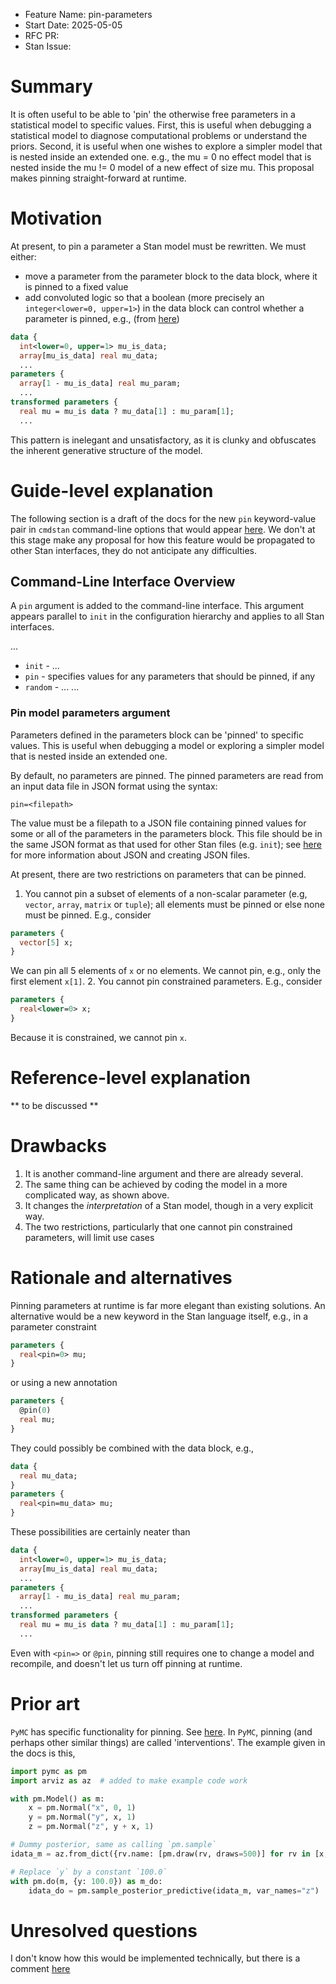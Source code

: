 - Feature Name: pin-parameters
- Start Date: 2025-05-05
- RFC PR:
- Stan Issue:

# Summary
[summary]: #summary

It is often useful to be able to 'pin' the otherwise free parameters in a statistical model to specific values. First, this is useful when debugging a statistical model to diagnose computational problems or understand the priors. Second, it is useful when one wishes to explore a simpler model that is nested inside an extended one. e.g., the mu = 0 no effect model that is nested inside the   mu != 0 model of a new effect of size mu. This proposal makes pinning straight-forward at runtime.

# Motivation
[motivation]: #motivation

At present, to pin a parameter a Stan model must be rewritten. We must either: 

- move a parameter from the parameter block to the data block, where it is pinned to a fixed value
- add convoluted logic so that a boolean (more precisely an `integer<lower=0, upper=1>`) in the data block can control whether a parameter is pinned, e.g., (from [here](https://discourse.mc-stan.org/t/fixing-parameters-in-a-model/39035/4?u=andrewfowlie))
```stan
data {
  int<lower=0, upper=1> mu_is_data;
  array[mu_is_data] real mu_data;
  ...
parameters {
  array[1 - mu_is_data] real mu_param;
  ...
transformed parameters {
  real mu = mu_is data ? mu_data[1] : mu_param[1];
  ...
```

This pattern is inelegant and unsatisfactory, as it is clunky and obfuscates the inherent generative structure of the model. 

# Guide-level explanation
[guide-level-explanation]: #guide-level-explanation

The following section is a draft of the docs for the new `pin` keyword-value pair in `cmdstan` command-line options that would appear [here](https://mc-stan.org/docs/cmdstan-guide/command_line_options.html). We don't at this stage make any proposal for how this feature would be propagated to other Stan interfaces, they do not anticipate any difficulties. 

## Command-Line Interface Overview

A `pin` argument is added to the command-line interface. This argument appears parallel to `init` in the configuration hierarchy and applies to all Stan interfaces.

...
- `init` - ...
- `pin` - specifies values for any parameters that should be pinned, if any
- `random` - ...
...

### Pin model parameters argument

Parameters defined in the parameters block can be 'pinned' to specific values. This is useful when debugging a model or exploring a simpler model that is nested inside an extended one.

By default, no parameters are pinned. The pinned parameters are read from an input data file in JSON format using the syntax:
```
pin=<filepath>
```
The value must be a filepath to a JSON file containing pinned values for some or all of the parameters in the parameters block. This file should be in the same JSON format as that used for other Stan files (e.g. `init`); see [here](https://mc-stan.org/docs/cmdstan-guide/json_apdx.html#creating-json-files) for more information about JSON and creating JSON files.

At present, there are two restrictions on parameters that can be pinned.
 
1. You cannot pin a subset of elements of a non-scalar parameter (e.g, `vector`, `array`, `matrix` or `tuple`); all elements must be pinned or else none must be pinned. E.g., consider
```stan
parameters {
  vector[5] x;
}
```
We can pin all 5 elements of `x` or no elements. We cannot pin, e.g., only the first element `x[1]`.
2. You cannot pin constrained parameters. E.g., consider
```stan
parameters {
  real<lower=0> x;
}
```
Because it is constrained, we cannot pin `x`.

# Reference-level explanation
[reference-level-explanation]: #reference-level-explanation

** to be discussed **

# Drawbacks
[drawbacks]: #drawbacks

1. It is another command-line argument and there are already several.
2. The same thing can be achieved by coding the model in a more complicated way, as shown above.
3. It changes the *interpretation* of a Stan model, though in a very explicit way.
4. The two restrictions, particularly that one cannot pin constrained parameters, will limit use cases

# Rationale and alternatives
[rationale-and-alternatives]: #rationale-and-alternatives


Pinning parameters at runtime is far more elegant than existing solutions. An alternative would be a new keyword in the Stan language itself, e.g., in a parameter constraint
```stan
parameters {
  real<pin=0> mu;
}
```
or using a new annotation
```stan
parameters {
  @pin(0)
  real mu;
}
```
They could possibly be combined with the data block, e.g.,
```stan
data {
  real mu_data;
}
parameters {
  real<pin=mu_data> mu;
}
```
These possibilities are certainly neater than 
```stan
data {
  int<lower=0, upper=1> mu_is_data;
  array[mu_is_data] real mu_data;
  ...
parameters {
  array[1 - mu_is_data] real mu_param;
  ...
transformed parameters {
  real mu = mu_is data ? mu_data[1] : mu_param[1];
  ...
```
Even with `<pin=>` or `@pin`, pinning still requires one to change a model and recompile, and doesn't let us turn off pinning at runtime.

# Prior art
[prior-art]: #prior-art

`PyMC` has specific functionality for pinning. See [here](https://www.pymc.io/projects/docs/en/stable/api/model/generated/pymc.model.transform.conditioning.do.html). In `PyMC`, pinning (and perhaps other similar things) are called 'interventions'. The example given in the docs is this,
```python
import pymc as pm
import arviz as az  # added to make example code work

with pm.Model() as m:
    x = pm.Normal("x", 0, 1)
    y = pm.Normal("y", x, 1)
    z = pm.Normal("z", y + x, 1)

# Dummy posterior, same as calling `pm.sample`
idata_m = az.from_dict({rv.name: [pm.draw(rv, draws=500)] for rv in [x, y, z]})

# Replace `y` by a constant `100.0`
with pm.do(m, {y: 100.0}) as m_do:
    idata_do = pm.sample_posterior_predictive(idata_m, var_names="z")
```

# Unresolved questions
[unresolved-questions]: #unresolved-questions

I don't know how this would be implemented technically, but there is a comment [here](https://discourse.mc-stan.org/t/fixing-parameters-in-a-model/39035/7?u=andrewfowlie)
